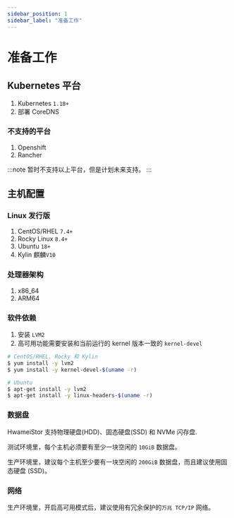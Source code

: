 ```yaml
---
sidebar_position: 1
sidebar_label: "准备工作"
---
```


# 准备工作

## Kubernetes 平台

1. Kubernetes `1.18+`
2. 部署 CoreDNS

### 不支持的平台

1. Openshift
1. Rancher

:::note
暂时不支持以上平台，但是计划未来支持。
:::

## 主机配置

### Linux 发行版

1. CentOS/RHEL `7.4+`
2. Rocky Linux `8.4+`
3. Ubuntu `18+`
4. Kylin 麒麟`V10`

### 处理器架构

1. x86_64
1. ARM64

### 软件依赖

1. 安装 `LVM2`
2. 高可用功能需要安装和当前运行的 kernel 版本一致的 `kernel-devel`

```bash
# CentOS/RHEL, Rocky 和 Kylin
$ yum install -y lvm2
$ yum install -y kernel-devel-$(uname -r)

# Ubuntu
$ apt-get install -y lvm2
$ apt-get install -y linux-headers-$(uname -r)
```

### 数据盘

HwameiStor 支持物理硬盘(HDD)、固态硬盘(SSD) 和 NVMe 闪存盘.

测试环境里，每个主机必须要有至少一块空闲的 `10GiB` 数据盘。

生产环境里，建议每个主机至少要有一块空闲的 `200GiB` 数据盘，而且建议使用固态硬盘 (SSD)。

### 网络

生产环境里，开启高可用模式后，建议使用有冗余保护的`万兆 TCP/IP` 网络。
